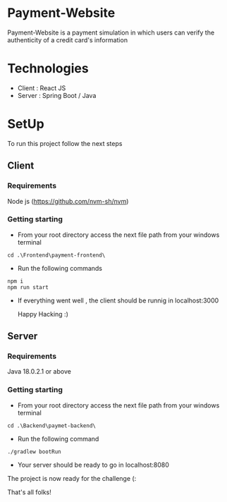 # Payment-Website
Payment-Website is a payment simulation in which users can verify the authenticity of a credit card's information 

# Technologies
- Client : React JS
- Server : Spring Boot / Java

# SetUp
To run this project follow the next steps 

## Client 
### Requirements
Node js  (https://github.com/nvm-sh/nvm)

### Getting starting
- From your root directory access the next file path from your windows terminal 
```
cd .\Frontend\payment-frontend\
```
- Run the following commands
```
npm i
npm run start 
```
- If everything went well , the client should be runnig in localhost:3000

  Happy Hacking :)


## Server
### Requirements
Java 18.0.2.1 or above 

### Getting starting

- From your root directory access the next file path from your windows terminal 
```
cd .\Backend\paymet-backend\
```
- Run the following command
```
./gradlew bootRun
```
- Your server should be ready to go in localhost:8080
  
The project is now ready for the challenge (:


That's all folks!




   







